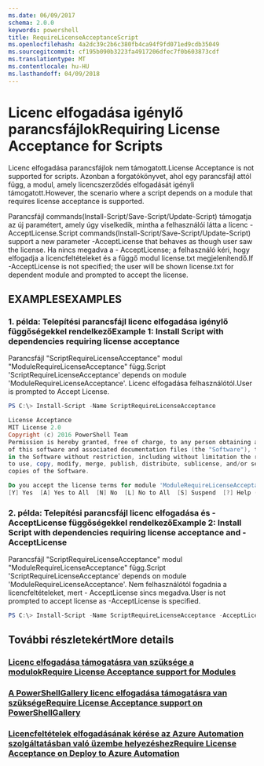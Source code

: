 ```yaml
---
ms.date: 06/09/2017
schema: 2.0.0
keywords: powershell
title: RequireLicenseAcceptanceScript
ms.openlocfilehash: 4a2dc39c2b6c380fb4ca94f9fd071ed9cdb35049
ms.sourcegitcommit: cf195b090b3223fa4917206dfec7f0b603873cdf
ms.translationtype: MT
ms.contentlocale: hu-HU
ms.lasthandoff: 04/09/2018
---
```

# <a name="requiring-license-acceptance-for-scripts"></a><span data-ttu-id="85698-103">Licenc elfogadása igénylő parancsfájlok</span><span class="sxs-lookup"><span data-stu-id="85698-103">Requiring License Acceptance for Scripts</span></span>

<span data-ttu-id="85698-104">Licenc elfogadása parancsfájlok nem támogatott.</span><span class="sxs-lookup"><span data-stu-id="85698-104">License Acceptance is not supported for scripts.</span></span> <span data-ttu-id="85698-105">Azonban a forgatókönyvet, ahol egy parancsfájl attól függ, a modul, amely licencszerződés elfogadását igényli támogatott.</span><span class="sxs-lookup"><span data-stu-id="85698-105">However, the scenario where a script depends on a module that requires license acceptance is supported.</span></span>

<span data-ttu-id="85698-106">Parancsfájl commands(Install-Script/Save-Script/Update-Script) támogatja az új paramétert, amely úgy viselkedik, mintha a felhasználói látta a licenc - AcceptLicense.</span><span class="sxs-lookup"><span data-stu-id="85698-106">Script commands(Install-Script/Save-Script/Update-Script) support a new parameter -AcceptLicense that behaves as though user saw the license.</span></span> <span data-ttu-id="85698-107">Ha nincs megadva a - AcceptLicense; a felhasználó kéri, hogy elfogadja a licencfeltételeket és a függő modul license.txt megjelenítendő.</span><span class="sxs-lookup"><span data-stu-id="85698-107">If -AcceptLicense is not specified; the user will be shown license.txt for dependent module and prompted to accept the license.</span></span>

## <a name="examples"></a><span data-ttu-id="85698-108">EXAMPLES</span><span class="sxs-lookup"><span data-stu-id="85698-108">EXAMPLES</span></span>

### <a name="example-1-install-script-with-dependencies-requiring-license-acceptance"></a><span data-ttu-id="85698-109">1. példa: Telepítési parancsfájl licenc elfogadása igénylő függőségekkel rendelkező</span><span class="sxs-lookup"><span data-stu-id="85698-109">Example 1: Install Script with dependencies requiring license acceptance</span></span>
<span data-ttu-id="85698-110">Parancsfájl "ScriptRequireLicenseAcceptance" modul "ModuleRequireLicenseAcceptance" függ.</span><span class="sxs-lookup"><span data-stu-id="85698-110">Script 'ScriptRequireLicenseAcceptance' depends on module 'ModuleRequireLicenseAcceptance'.</span></span> <span data-ttu-id="85698-111">Licenc elfogadása felhasználótól.</span><span class="sxs-lookup"><span data-stu-id="85698-111">User is prompted to Accept License.</span></span>
```PowerShell
PS C:\> Install-Script -Name ScriptRequireLicenseAcceptance

License Acceptance
MIT License 2.0
Copyright (c) 2016 PowerShell Team
Permission is hereby granted, free of charge, to any person obtaining a copy
of this software and associated documentation files (the "Software"), to deal
in the Software without restriction, including without limitation the rights
to use, copy, modify, merge, publish, distribute, sublicense, and/or sell
copies of the Software.

Do you accept the license terms for module 'ModuleRequireLicenseAcceptance'.
[Y] Yes  [A] Yes to All  [N] No  [L] No to All  [S] Suspend  [?] Help (default is "N"):
```

### <a name="example-2-install-script-with-dependencies-requiring-license-acceptance-and--acceptlicense"></a><span data-ttu-id="85698-112">2. példa: Telepítési parancsfájl licenc elfogadása és - AcceptLicense függőségekkel rendelkező</span><span class="sxs-lookup"><span data-stu-id="85698-112">Example 2: Install Script with dependencies requiring license acceptance and -AcceptLicense</span></span>
<span data-ttu-id="85698-113">Parancsfájl "ScriptRequireLicenseAcceptance" modul "ModuleRequireLicenseAcceptance" függ.</span><span class="sxs-lookup"><span data-stu-id="85698-113">Script 'ScriptRequireLicenseAcceptance' depends on module 'ModuleRequireLicenseAcceptance'.</span></span> <span data-ttu-id="85698-114">Nem felhasználótól fogadnia a licencfeltételeket, mert - AcceptLicense sincs megadva.</span><span class="sxs-lookup"><span data-stu-id="85698-114">User is not prompted to accept license as -AcceptLicense is specified.</span></span>
```PowerShell
PS C:\> Install-Script -Name ScriptRequireLicenseAcceptance -AcceptLicense
```

## <a name="more-details"></a><span data-ttu-id="85698-115">További részletekért</span><span class="sxs-lookup"><span data-stu-id="85698-115">More details</span></span>
### <a name="require-license-acceptance-support-for-modulesmodulerequirelicenseacceptancemd"></a>[<span data-ttu-id="85698-116">Licenc elfogadása támogatásra van szüksége a modulok</span><span class="sxs-lookup"><span data-stu-id="85698-116">Require License Acceptance support for Modules</span></span>](../module/RequireLicenseAcceptance.md)

### <a name="require-license-acceptance-support-on-powershellgallerypsgallerypsgalleryrequireslicenseacceptancemd"></a>[<span data-ttu-id="85698-117">A PowerShellGallery licenc elfogadása támogatásra van szüksége</span><span class="sxs-lookup"><span data-stu-id="85698-117">Require License Acceptance support on PowerShellGallery</span></span>](../../psgallery/psgallery_requires_license_acceptance.md)

### <a name="require-license-acceptance-on-deploy-to-azure-automationpsgallerypsgallerydeploytoazureautomationrequirelicenseacceptancemd"></a>[<span data-ttu-id="85698-118">Licencfeltételek elfogadásának kérése az Azure Automation szolgáltatásban való üzembe helyezéshez</span><span class="sxs-lookup"><span data-stu-id="85698-118">Require License Acceptance on Deploy to Azure Automation</span></span>](../../psgallery/psgallery_deploy_to_azure_automation_requireLicenseAcceptance.md)